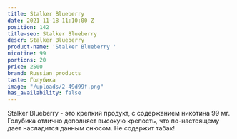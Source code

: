 ```yaml
---
title: Stalker Blueberry
date: 2021-11-18 11:10:00 Z
position: 142
title-seo: Stalker Blueberry
descr: Stalker Blueberry
product-name: 'Stalker Blueberry '
nicotine: 99
portions: 20
price: 2500
brand: Russian products
taste: Голубика
image: "/uploads/2-49d99f.png"
has_availability: false
---
```


Stalker Blueberry - это крепкий продукт, с содержанием никотина 99 мг. Голубика отлично дополняет высокую крепость, что по-настоящему дает насладится данным снюсом. Не содержит табак!